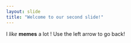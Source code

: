 ```yaml
---
layout: slide
title: "Welcome to our second slide!"
---
```

I *like* **memes** a lot !
Use the left arrow to go back!
